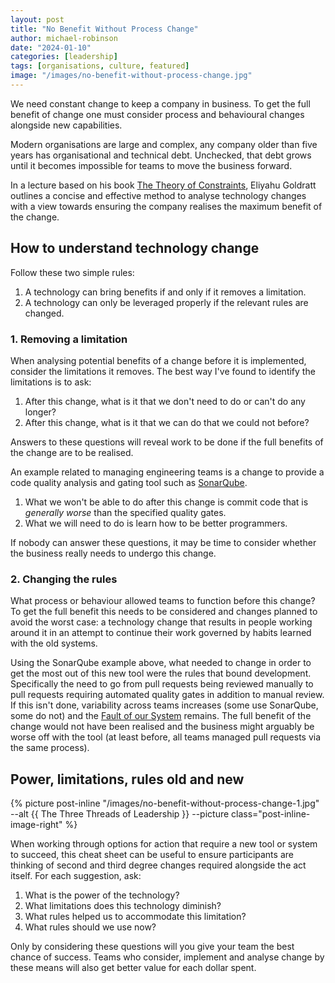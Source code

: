 ```yaml
---
layout: post
title: "No Benefit Without Process Change"
author: michael-robinson
date: "2024-01-10"
categories: [leadership]
tags: [organisations, culture, featured]
image: "/images/no-benefit-without-process-change.jpg"
---
```


We need constant change to keep a company in business. To get the full benefit of change one must consider process and behavioural changes alongside new capabilities.

Modern organisations are large and complex, any company older than five years has organisational and technical debt. Unchecked, that debt grows until it becomes impossible for teams to move the business forward.

In a lecture based on his book [The Theory of Constraints](https://www.amazon.com/Theory-Constraints-Eliyahu-M-Goldratt/dp/0884271668), Eliyahu Goldratt outlines a concise and effective method to analyse technology changes with a view towards ensuring the company realises the maximum benefit of the change.

## How to understand technology change

Follow these two simple rules:

1. A technology can bring benefits if and only if it removes a limitation.
2. A technology can only be leveraged properly if the relevant rules are changed.

### 1. Removing a limitation

When analysing potential benefits of a change before it is implemented, consider the limitations it removes. The best way I've found to identify the limitations is to ask:

1. After this change, what is it that we don't need to do or can't do any longer?
2. After this change, what is it that we can do that we could not before?

Answers to these questions will reveal work to be done if the full benefits of the change are to be realised.

An example related to managing engineering teams is a change to provide a code quality analysis and gating tool such as [SonarQube](https://www.sonarsource.com/products/sonarqube/).

1. What we won't be able to do after this change is commit code that is _generally worse_ than the specified quality gates.
2. What we will need to do is learn how to be better programmers.

If nobody can answer these questions, it may be time to consider whether the business really needs to undergo this change.

### 2. Changing the rules

What process or behaviour allowed teams to function before this change? To get the full benefit this needs to be considered and changes planned to avoid the worst case: a technology change that results in people working around it in an attempt to continue their work governed by habits learned with the old systems.

Using the SonarQube example above, what needed to change in order to get the most out of this new tool were the rules that bound development. Specifically the need to go from pull requests being reviewed manually to pull requests requiring automated quality gates in addition to manual review. If this isn't done, variability across teams increases (some use SonarQube, some do not) and the [Fault of our System](/faults-of-the-system#faults-of-the-system) remains. The full benefit of the change would not have been realised and the business might arguably be worse off with the tool (at least before, all teams managed pull requests via the same process).

## Power, limitations, rules old and new

{% picture post-inline "/images/no-benefit-without-process-change-1.jpg" --alt {{ The Three Threads of Leadership }} --picture class="post-inline-image-right" %}

When working through options for action that require a new tool or system to succeed, this cheat sheet can be useful to ensure participants are thinking of second and third degree changes required alongside the act itself. For each suggestion, ask:

1. What is the power of the technology?
2. What limitations does this technology diminish?
3. What rules helped us to accommodate this limitation?
4. What rules should we use now?

Only by considering these questions will you give your team the best chance of success. Teams who consider, implement and analyse change by these means will also get better value for each dollar spent.
